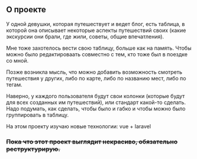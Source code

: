 ## О проекте

У одной девушки, которая путешествует и ведет блог, есть таблица, в которой она описывает некоторые аспекты путешествий своих (какие экскурсии они брали, где жили, советы, общие впечатления).

Мне тоже захотелось вести свою таблицу, больше как на память. 
Чтобы можно было редактироваать совместно с тем, кто тоже был в поездке со мной.

Позже возникла мысль, что можно добавить возможность смотреть путешествия у других, либо по карте, либо по названию мест, либо по тегам.

Наверно, у каждого пользователя будут свои колонки (которые будут для всех созданных им путешествий), или стандарт какой-то сделать. Надо подумать, как сделать, чтобы было и габко и чтобы можно было группировать в таблицу.

На этом проекту изучаю новые технологии: vue + laravel

### ~~Пока что этот проект выглядит некрасиво, обязательно реструктурирую.~~
